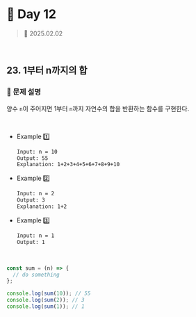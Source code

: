 # 🌻 Day 12

> 📅 2025.02.02

<br>

## 23. 1부터 n까지의 합

### 📍 문제 설명

양수 `n`이 주어지면 1부터 `n`까지 자연수의 합을 반환하는 함수를 구현한다.

<br>

- Example 1️⃣

  ```bash
  Input: n = 10
  Output: 55
  Explanation: 1+2+3+4+5+6+7+8+9+10
  ```

- Example 2️⃣

  ```bash
  Input: n = 2
  Output: 3
  Explanation: 1+2
  ```

- Example 3️⃣

  ```bash
  Input: n = 1
  Output: 1
  ```

<br>

```javascript
const sum = (n) => {
  // do something
};

console.log(sum(10)); // 55
console.log(sum(2)); // 3
console.log(sum(1)); // 1
```
